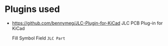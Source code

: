 # Plugins used

* https://github.com/bennymeg/JLC-Plugin-for-KiCad
  JLC PCB Plug-in for KiCad

  Fill Symbol Field `JLC Part`
  